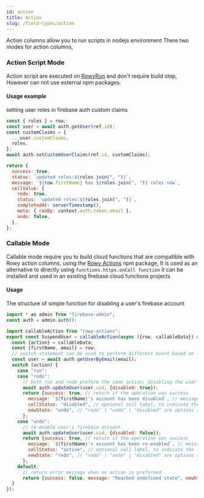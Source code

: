 ```yaml
---
id: action
title: Action
slug: /field-types/action
---
```


Action columns allow you to run scripts in nodejs environment There two modes
for action columns,

### Action Script Mode

Action script are executed on [RowyRun](../rowy-run/overview) and don't require
build step, However can not use external npm packages.

#### Usage example
setting user roles in firebase auth custom claims
```javascript
const { roles } = row;
const user = await auth.getUser(ref.id);
const customClaims = {
  ...user.customClaims,
  roles,
};
await auth.setCustomUserClaims(ref.id, customClaims);

return {
  success: true,
  status: `updated roles:${roles.join(", ")}`,
  message: `${row.firstName} has ${roles.join(", ")} roles now`,
  cellValue: {
    redo: true,
    status: `updated roles:${roles.join(", ")}`,
    completedAt: serverTimestamp(),
    meta: { ranBy: context.auth.token.email },
    undo: false,
  },
};
```

### Callable Mode

Callable mode require you to build cloud functions that are compatible with
Rowy action columns, using the
[Rowy Actions](https://www.npmjs.com/package/rowy-actions) npm package, It is used as an
alternative to directly using `functions.https.onCall function` it can be
installed and used in an existing firebase cloud functions projects

#### Usage

The structure of simple function for disabling a user's firebase account

```javascript
import * as admin from "firebase-admin";
const auth = admin.auth();

import callableAction from "rowy-actions";
export const SuspendUser = callableAction(async ({row, callableData}) =>{
  const {action} = callableData;
  const {firstName, email} = row;
  // switch statement can be used to perform different event based on the state of the action cell
  const user = await auth.getUserByEmail(email);
  switch (action) {
    case "run":
    case "redo":
      // both run and redo preform the same action; disabling the user's account from firebase auth
      await auth.updateUser(user.uid, {disabled: true});
      return {success: true, // return if the operation was success
        message: `${firstName}'s account has been disabled`, // message shown in snackbar on the rowy ui after the completion of action
        cellStatus: "disabled", // optional cell label, to indicate the latest state of the cell/row
        newState: "undo", // "redo" | "undo" | "disabled" are options set the behavior of action button next time it runs
      };
    case "undo":
      // re-enable user's firebase account
      await auth.updateUser(user.uid, {disabled: false});
      return {success: true, // return if the operation was success
        message: `${firstName}'s account has been re-enabled`, // message shown in snackbar on the rowy ui after the completion of action
        cellStatus: "active", // optional cell label, to indicate the latest state of the cell/row
        newState: "redo", // "redo" | "undo" | "disabled" are options set the behavior of action button next time it runs
      };
    default:
      // return error message when no action is preformed
      return {success: false, message: "Reached undefined state", newState: "redo"};
  }
});
```


